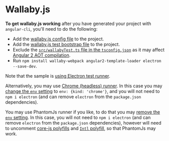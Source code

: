 # Wallaby.js

**To get wallaby.js working** after you have generated your project with `angular-cli`, you'll need to do the following:
- Add the [wallaby.js config file](https://github.com/wallabyjs/ngCliWebpackSample/blob/master/wallaby.js) to the project.
- Add the [wallaby.js test bootstrap file](https://github.com/wallabyjs/ngCliWebpackSample/blob/master/src/wallabyTest.ts) to the project.
- Exclude the [`src/wallabyTest.ts` file in the `tsconfig.json`](https://github.com/wallabyjs/ngCliWebpackSample/blob/82d4f43d1a1e701de403a2cdb38986bfb4ddca0b/src/tsconfig.app.json#L20) as it may affect [Angular 2 AOT compilation](https://github.com/angular/angular/issues/13624#issuecomment-281919940).
- Run `npm install wallaby-webpack angular2-template-loader electron --save-dev`.

Note that the sample is [using Electron test runner](https://wallabyjs.com/docs/integration/electron.html). 

Alternatively, you may use [Chrome (headless) runner](https://wallabyjs.com/docs/integration/chrome.html). In this case you may  [change the `env` setting](https://github.com/wallabyjs/ngCliWebpackSample/blob/88a13b2c25f8808f733ec7cb058544f887f40190/wallaby.js#L49) to `env: {kind: 'chrome'}`, and you will not need to `npm i electron` (and can remove `electron` from the `package.json` dependencies). 

You may use PhantomJs runner if you like, to do that you may [remove the `env` setting](https://github.com/wallabyjs/ngCliWebpackSample/blob/88a13b2c25f8808f733ec7cb058544f887f40190/wallaby.js#L49). In this case, you will not need to `npm i electron` (and can remove `electron` from the `package.json` dependencies), however will need to uncomment [core-js polyfills](https://github.com/wallabyjs/ngCliWebpackSample/blob/88a13b2c25f8808f733ec7cb058544f887f40190/src/polyfills.ts#L23-L34) and [`Intl` polyfill](https://github.com/wallabyjs/ngCliWebpackSample/blob/88a13b2c25f8808f733ec7cb058544f887f40190/src/polyfills.ts#L68), so that PhantomJs may work.
